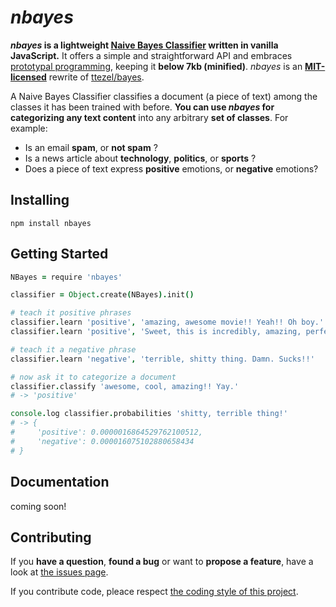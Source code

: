 # *nbayes*

***nbayes* is a lightweight [Naive Bayes Classifier](https://www.youtube.com/watch?v=DdYSMwEWbd4) written in vanilla JavaScript.** It offers a simple and straightforward API and embraces [prototypal programming](http://davidwalsh.name/javascript-objects-deconstruction#simpler-object-object), keeping it **below 7kb (minified)**. *nbayes* is an **[MIT-licensed](LICENSE)** rewrite of [ttezel/bayes](https://github.com/ttezel/bayes).

A Naive Bayes Classifier classifies a document (a piece of text) among the classes it has been trained with before. **You can use *nbayes* for categorizing any text content** into any arbitrary **set of classes**. For example:

- Is an email **spam**, or **not spam** ?
- Is a news article about **technology**, **politics**, or **sports** ?
- Does a piece of text express **positive** emotions, or **negative** emotions?


## Installing

```
npm install nbayes
```


## Getting Started

```coffeescript
NBayes = require 'nbayes'

classifier = Object.create(NBayes).init()

# teach it positive phrases
classifier.learn 'positive', 'amazing, awesome movie!! Yeah!! Oh boy.'
classifier.learn 'positive', 'Sweet, this is incredibly, amazing, perfect, great!!'

# teach it a negative phrase
classifier.learn 'negative', 'terrible, shitty thing. Damn. Sucks!!'

# now ask it to categorize a document
classifier.classify 'awesome, cool, amazing!! Yay.'
# -> 'positive'

console.log classifier.probabilities 'shitty, terrible thing!'
# -> {
#     'positive': 0.0000016864529762100512,
#     'negative': 0.000016075102880658434
# }
```


## Documentation

coming soon!



## Contributing

If you **have a question**, **found a bug** or want to **propose a feature**, have a look at [the issues page](https://github.com/derhuerst/velo/issues).

If you contribute code, pleace respect [the coding style of this project](docs/styleguide.md).
